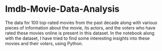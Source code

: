 # Imdb-Movie-Data-Analysis

The data for 100 top-rated movies from the past decade along with various pieces of information about the movie, its actors, and the voters who have rated these movies online is present in this dataset. In the notebook along with the dataset, I have tried to find some interesting insights into these movies and their voters, using Python.
